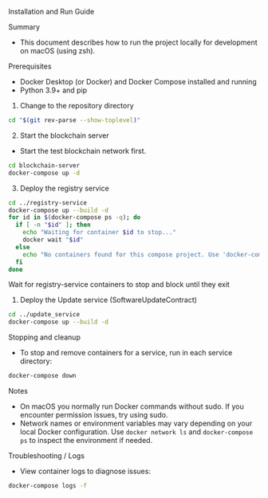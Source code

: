 Installation and Run Guide

Summary
- This document describes how to run the project locally for development on macOS (using zsh).

Prerequisites
- Docker Desktop (or Docker) and Docker Compose installed and running
- Python 3.9+ and pip

1) Change to the repository directory
```zsh
cd "$(git rev-parse --show-toplevel)"
```

2) Start the blockchain server
- Start the test blockchain network first.
```zsh
cd blockchain-server
docker-compose up -d
```

3) Deploy the registry service
```zsh
cd ../registry-service
docker-compose up --build -d
for id in $(docker-compose ps -q); do
  if [ -n "$id" ]; then
    echo "Waiting for container $id to stop..."
    docker wait "$id"
  else
    echo "No containers found for this compose project. Use 'docker-compose ps' to inspect."
  fi
done
```
Wait for registry-service containers to stop and block until they exit

1) Deploy the Update service (SoftwareUpdateContract)
```zsh
cd ../update_service
docker-compose up --build -d
```

Stopping and cleanup
- To stop and remove containers for a service, run in each service directory:
```zsh
docker-compose down
```

Notes
- On macOS you normally run Docker commands without sudo. If you encounter permission issues, try using sudo.
- Network names or environment variables may vary depending on your local Docker configuration. Use `docker network ls` and `docker-compose ps` to inspect the environment if needed.

Troubleshooting / Logs
- View container logs to diagnose issues:
```zsh
docker-compose logs -f
```